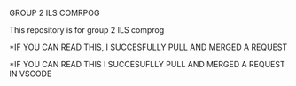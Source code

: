 GROUP 2 ILS COMRPOG

This repository is for group 2 ILS comprog

*IF YOU CAN READ THIS, I SUCCESFULLY PULL AND MERGED A REQUEST

*IF YOU CAN READ THIS I SUCCESUFLLY PULL AND MERGED A REQUEST IN VSCODE